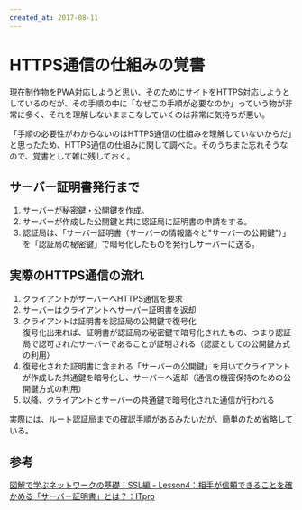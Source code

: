 ```yaml
---
created_at: 2017-08-11
---
```


# HTTPS通信の仕組みの覚書

現在制作物をPWA対応しようと思い、そのためにサイトをHTTPS対応しようとしているのだが、その手順の中に「なぜこの手順が必要なのか」っていう物が非常に多く、それを理解しないままこなしていくのは非常に気持ちが悪い。

「手順の必要性がわからないのはHTTPS通信の仕組みを理解していないからだ」と思ったため、HTTPS通信の仕組みに関して調べた。そのうちまた忘れそうなので、覚書として雑に残しておく。


## サーバー証明書発行まで

1. サーバーが秘密鍵・公開鍵を作成。
1. サーバーが作成した公開鍵と共に認証局に証明書の申請をする。
1. 認証局は、「サーバー証明書（サーバーの情報諸々と"サーバーの公開鍵"）」を「認証局の秘密鍵」で暗号化したものを発行しサーバーに送る。


## 実際のHTTPS通信の流れ

1. クライアントがサーバーへHTTPS通信を要求
1. サーバーはクライアントへサーバー証明書を返却
1. クライアントは証明書を認証局の公開鍵で復号化  
復号化出来れば、証明書が認証局の秘密鍵で暗号化されたもの、つまり認証局で認可されたサーバーであることが証明される（認証としての公開鍵方式の利用）
1. 復号化された証明書に含まれる「サーバーの公開鍵」を用いてクライアントが作成した共通鍵を暗号化し、サーバーへ返却（通信の機密保持のための公開鍵方式の利用）
1. 以降、クライアントとサーバーの共通鍵で暗号化された通信が行われる

実際には、ルート認証局までの確認手順があるみたいだが、簡単のため省略している。


## 参考

[図解で学ぶネットワークの基礎：SSL編 - Lesson4：相手が信頼できることを確かめる「サーバー証明書」とは？：ITpro](http://itpro.nikkeibp.co.jp/article/COLUMN/20071012/284426/?rt=nocnt)
